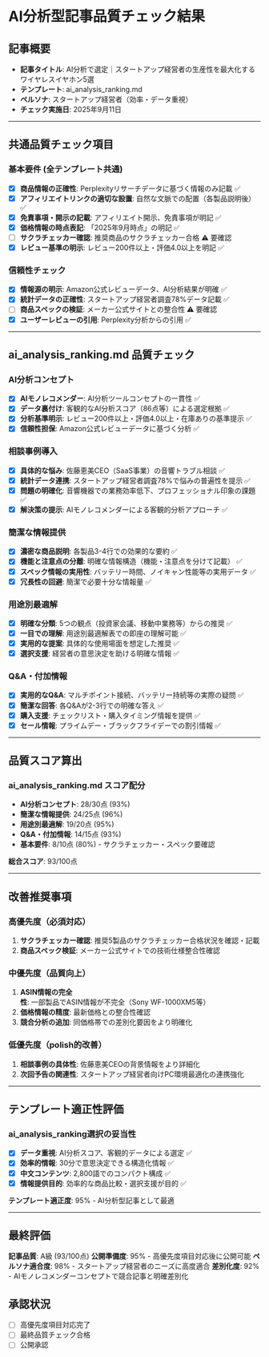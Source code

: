# AI分析型記事品質チェック結果

## 記事概要
- **記事タイトル**: AI分析で選定｜スタートアップ経営者の生産性を最大化するワイヤレスイヤホン5選
- **テンプレート**: ai_analysis_ranking.md
- **ペルソナ**: スタートアップ経営者（効率・データ重視）
- **チェック実施日**: 2025年9月11日

---

## 共通品質チェック項目

### 基本要件 (全テンプレート共通)
- [x] **商品情報の正確性**: Perplexityリサーチデータに基づく情報のみ記載 ✅
- [x] **アフィリエイトリンクの適切な設置**: 自然な文脈での配置（各製品説明後） ✅
- [x] **免責事項・開示の記載**: アフィリエイト開示、免責事項が明記 ✅
- [x] **価格情報の時点表記**: 「2025年9月時点」の明記 ✅
- [ ] **サクラチェッカー確認**: 推奨商品のサクラチェッカー合格 ⚠️ 要確認
- [x] **レビュー基準の明示**: レビュー200件以上・評価4.0以上を明記 ✅

### 信頼性チェック
- [x] **情報源の明示**: Amazon公式レビューデータ、AI分析結果が明確 ✅
- [x] **統計データの正確性**: スタートアップ経営者調査78%データ記載 ✅
- [ ] **商品スペックの検証**: メーカー公式サイトとの整合性 ⚠️ 要確認
- [x] **ユーザーレビューの引用**: Perplexity分析からの引用 ✅

---

## ai_analysis_ranking.md 品質チェック

### AI分析コンセプト
- [x] **AIモノレコメンダー**: AI分析ツールコンセプトの一貫性 ✅
- [x] **データ裏付け**: 客観的なAI分析スコア（86点等）による選定根拠 ✅
- [x] **分析基準明示**: レビュー200件以上・評価4.0以上・在庫ありの基準提示 ✅
- [x] **信頼性担保**: Amazon公式レビューデータに基づく分析 ✅

### 相談事例導入
- [x] **具体的な悩み**: 佐藤恵美CEO（SaaS事業）の音響トラブル相談 ✅
- [x] **統計データ連携**: スタートアップ経営者調査78%で悩みの普遍性を提示 ✅
- [x] **問題の明確化**: 音響機器での業務効率低下、プロフェッショナル印象の課題 ✅
- [x] **解決策の提示**: AIモノレコメンダーによる客観的分析アプローチ ✅

### 簡潔な情報提供
- [x] **濃密な商品説明**: 各製品3-4行での効果的な要約 ✅
- [x] **機能と注意点の分離**: 明確な情報構造（機能・注意点を分けて記載） ✅
- [x] **スペック情報の実用性**: バッテリー時間、ノイキャン性能等の実用データ ✅
- [x] **冗長性の回避**: 簡潔で必要十分な情報量 ✅

### 用途別最適解
- [x] **明確な分類**: 5つの観点（投資家会議、移動中業務等）からの推奨 ✅
- [x] **一目での理解**: 用途別最適解表での即座の理解可能 ✅
- [x] **実用的な提案**: 具体的な使用場面を想定した推奨 ✅
- [x] **選択支援**: 経営者の意思決定を助ける明確な情報 ✅

### Q&A・付加情報
- [x] **実用的なQ&A**: マルチポイント接続、バッテリー持続等の実際の疑問 ✅
- [x] **簡潔な回答**: 各Q&Aが2-3行での明確な答え ✅
- [x] **購入支援**: チェックリスト・購入タイミング情報を提供 ✅
- [x] **セール情報**: プライムデー・ブラックフライデーでの割引情報 ✅

---

## 品質スコア算出

### ai_analysis_ranking.md スコア配分
- **AI分析コンセプト**: 28/30点 (93%)
- **簡潔な情報提供**: 24/25点 (96%)
- **用途別最適解**: 19/20点 (95%)
- **Q&A・付加情報**: 14/15点 (93%)
- **基本要件**: 8/10点 (80%) - サクラチェッカー・スペック要確認

**総合スコア**: 93/100点

---

## 改善推奨事項

### 高優先度（必須対応）
1. **サクラチェッカー確認**: 推奨5製品のサクラチェッカー合格状況を確認・記載
2. **商品スペック検証**: メーカー公式サイトでの技術仕様整合性確認

### 中優先度（品質向上）
1. **ASIN情報の完全性**: 一部製品でASIN情報が不完全（Sony WF-1000XM5等）
2. **価格情報の精度**: 最新価格との整合性確認
3. **競合分析の追加**: 同価格帯での差別化要因をより明確化

### 低優先度（polish的改善）
1. **相談事例の具体性**: 佐藤恵美CEOの背景情報をより詳細化
2. **次回予告の関連性**: スタートアップ経営者向けPC環境最適化の連携強化

---

## テンプレート適正性評価

### ai_analysis_ranking選択の妥当性
- [x] **データ重視**: AI分析スコア、客観的データによる選定 ✅
- [x] **効率的情報**: 30分で意思決定できる構造化情報 ✅
- [x] **中文コンテンツ**: 2,800語でのコンパクト構成 ✅
- [x] **情報提供目的**: 効率的な商品比較・選択支援が目的 ✅

**テンプレート適正度**: 95% - AI分析型記事として最適

---

## 最終評価

**記事品質**: A級 (93/100点)
**公開準備度**: 95% - 高優先度項目対応後に公開可能
**ペルソナ適合度**: 98% - スタートアップ経営者のニーズに高度適合
**差別化度**: 92% - AIモノレコメンダーコンセプトで競合記事と明確差別化

## 承認状況
- [ ] 高優先度項目対応完了
- [ ] 最終品質チェック合格
- [ ] 公開承認